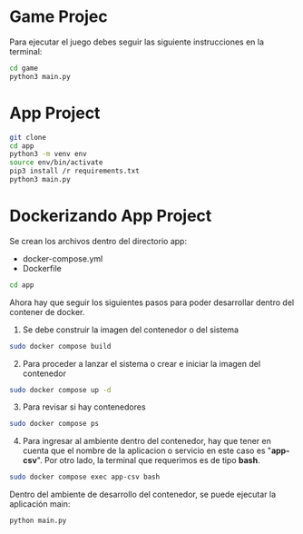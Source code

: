 # Game Projec

Para ejecutar el juego debes seguir las siguiente instrucciones en la terminal:

```sh
cd game
python3 main.py
```

# App Project

```sh
git clone
cd app
python3 -m venv env
source env/bin/activate
pip3 install /r requirements.txt 
python3 main.py
```

# Dockerizando App Project
Se crean los archivos dentro del directorio app:
- docker-compose.yml
- Dockerfile
```sh
cd app
```

Ahora hay que seguir los siguientes pasos para poder desarrollar dentro del contener de docker.

1. Se debe construir la imagen del contenedor o del sistema
```sh
sudo docker compose build
```
2. Para proceder a lanzar el sistema o crear e iniciar la imagen del contenedor
```sh
sudo docker compose up -d
```
3. Para revisar si hay contenedores
```sh
sudo docker compose ps
```
4. Para ingresar al ambiente dentro del contenedor, hay que tener en cuenta que el nombre de la aplicacion o servicio en este caso es "**app-csv**". Por otro lado, la terminal que requerimos es de tipo **bash**.
```sh
sudo docker compose exec app-csv bash
```

Dentro del ambiente de desarrollo del contenedor, se puede ejecutar la aplicación main:
```sh
python main.py
```

